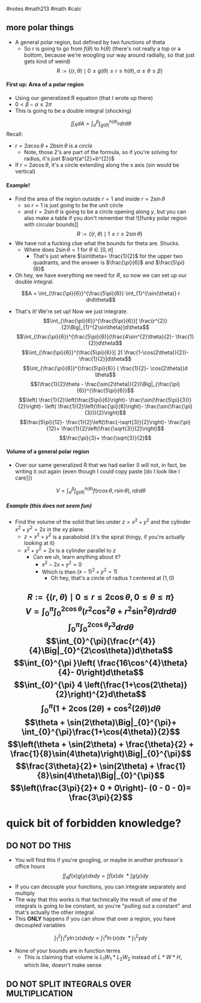 #notes #math213 #math #calc


## more polar things
- A general polar region, but defined by two functions of theta
	- So r is going to go from $f(\theta)$ to $h(\theta)$ (there's not really a top or a bottom, because we're woogling our way around radially, so that just gets kind of weird)
$$R := \{(r,\theta) \mid 0 \leq g(\theta) \leq r \leq h(\theta), \alpha \leq \theta \leq \beta\}$$
#### First up: Area of a polar region
- Using our generalized R equation (that I wrote up there)
- $0 <\beta -\alpha \leq 2\pi$
- This is going to be a double integral (shocking)

$$\iint_{R}dA = \int_{\alpha}^{\beta} \int_{g(\theta)}^{h(\theta)}rdrd\theta$$
Recall:
- $r=2a\cos\theta + 2b\sin\theta$ is a *circle*
	- Note, those 2's are part of the formula, so if you're solving for radius, it's *just* $\sqrt{a^{2}+b^{2}}$
- If $r=2a\cos\theta$, it's a circle extending along the x axis (sin would be vertical)


#### Example!
- Find the area of the region outside $r=1$ and inside $r=2\sin\theta$
	- so $r=1$ is just going to be the unit circle
	- and $r=2\sin\theta$ is going to be a circle opening along $y$, but you can also make a table if you don't remember that 
![[funky polar region with circular bounds]]
$$R := \{(r,\theta) \mid 1 \leq r \leq 2 \sin\theta\}$$
- We have not a fucking clue what the bounds for theta are. Shucks.
	- Where does $2\sin\theta=1$ for $\theta \in [0,\pi]$
		- That's just where $\sin\theta= \frac{1}{2}$ for the upper two quadrants, and the answer is $\frac{\pi}{6}$ and $\frac{5\pi}{6}$ 
- Oh hey, we have everything we need for $R$, so now we can set up our double integral. 

$$A = \int_{\frac{\pi}{6}}^{\frac{5\pi}{6}} \int_{1}^{\sin(\theta)} r drd\theta$$
- That's it! We're set up! Now we just integrate.
$$\int_{\frac{\pi}{6}}^{\frac{5\pi}{6}}[ \frac{r^{2}}{2}\Big|_{1}^{2\sin\theta}]d\theta$$
$$\int_{\frac{\pi}{6}}^{\frac{5\pi}{6}}(\frac{4\sin^{2}\theta}{2}- \frac{1}{2})d\theta$$
$$\int_{\frac{\pi}{6}}^{\frac{5\pi}{6}}[ 2( \frac{1-\cos(2\theta)}{2})- \frac{1}{2}]d\theta$$
$$\int_{\frac{\pi}{6}}^{\frac{5\pi}{6}} ( \frac{1}{2}- \cos(2\theta))d
\theta$$
$$(\frac{1}{2}\theta - \frac{\sin(2\theta)}{2})\Big|_{\frac{\pi}{6}}^{\frac{5\pi}{6}}$$
$$\left( \frac{1}{2}\left(\frac{5\pi}{6}\right)- \frac{\sin(\frac{5\pi}{3})}{2}\right)- \left( \frac{1}{2}\left(\frac{\pi}{6}\right)- \frac{\sin(\frac{\pi}{3})}{2}\right)$$
$$\frac{5\pi}{12}- \frac{1}{2}\left(\frac{-\sqrt{3}}{2}\right)- \frac{\pi}{12}+ \frac{1}{2}\left(\frac{\sqrt{3}}{2}\right)$$
$$\frac{\pi}{3}+ \frac{\sqrt{3}}{2}$$
#### Volume of a general polar region
- Over our same generalized R that we had earlier (I will not, in fact, be writing it out again {even though I could copy paste \[do I look like I care]})

$$V = \int_{\alpha}^{\beta}\int_{g(\theta)}^{h(\theta)}f (r\cos\theta, r\sin\theta), rdrd\theta$$
##### Example (this does not seem fun)
- Find the volume of the solid that lies under $z=x^{2}+y^{2}$ and the cylinder $x^{2}+y^{2}=2x$ in the xy plane. 
	- $z=x^{2}+y^{2}$ is a paraboloid (it's the spiral thingy, if you're actually looking at it)
	- $x^{2}+y^{2}=2x$ is a cylinder parallel to $z$
		- Can we uh, learn anything about it?
			- $x^{2}-2x + y^{2}=0$
			- Which is then $(x-1)^{2}+y^{2}=1)$ 
				- Oh hey, that's a circle of radius 1 centered at $(1,0)$

$$R := \{(r,\theta) \mid 0 \leq r \leq 2\cos\theta, 0 \leq \theta \leq \pi\}$$
$$V = \int_{0}^{\pi} \int_{0}^{2\cos\theta}(r^{2}\cos^{2}\theta + r^{2}\sin^{2}\theta) rdrd\theta $$
$$\int_{0}^{\pi} \int_{0}^{2\cos\theta}r^{3}drd\theta$$
$$\int_{0}^{\pi}(\frac{r^{4}}{4}\Big|_{0}^{2\cos\theta})d\theta$$
$$\int_{0}^{\pi }\left( \frac{16\cos^{4}\theta}{4}- 0\right)d\theta$$
$$\int_{0}^{\pi} 4 \left(\frac{1+\cos(2\theta)}{2}\right)^{2}d\theta$$
$$\int_{0}^{\pi }(1 + 2\cos(2\theta)+ \cos^{2}(2\theta))d\theta$$
$$\theta  + \sin(2\theta)\Big|_{0}^{\pi}+ \int_{0}^{\pi}\frac{1+\cos(4\theta)}{2}$$
$$\left(\theta + \sin(2\theta) + \frac{\theta}{2} + \frac{1}{8}\sin(4\theta)\right)\Big|_{0}^{\pi}$$
$$\frac{3\theta}{2}+ \sin(2\theta) + \frac{1}{8}\sin(4\theta)\Big|_{0}^{\pi}$$
$$\left(\frac{3\pi}{2}+ 0 + 0\right)- (0 - 0 - 0)= \frac{3\pi}{2}$$
---

# quick bit of forbidden knowledge?
## DO NOT DO THIS
- You will find this if you're googling, or maybe in another professor's office hours
$$\iint_R f(x)g(y)dxdy= \int f(x)dx  \ * \int g(y)dy$$
- If you can decouple your functions, you can integrate separately and multiply 
- The way that this works is that technically the result of one of the integrals is going to be constant, so you're "pulling out a constant" and that's actually the other integral
- This **ONLY** happens if you can show that over a region, you have decoupled variables

$$\int_{1}^{2}\int _{1}^{e}y \ln(x)dxdy= \int_{1}^{e}\ln(x)dx  \ * \int_{1}^{2}ydy$$
- None of your bounds are in function terms
	- This is claiming that volume is $L_{1}W_{1}*L_{2}W_{2}$ instead of $L*W*H$, which like, doesn't make sense
## DO NOT SPLIT INTEGRALS OVER MULTIPLICATION
